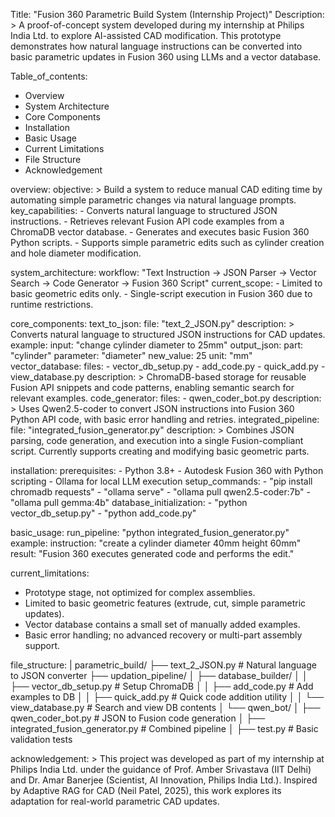 Title: "Fusion 360 Parametric Build System (Internship Project)"
Description: >
  A proof-of-concept system developed during my internship at Philips India Ltd.
  to explore AI-assisted CAD modification. This prototype demonstrates how
  natural language instructions can be converted into basic parametric updates
  in Fusion 360 using LLMs and a vector database.

Table_of_contents:
  - Overview
  - System Architecture
  - Core Components
  - Installation
  - Basic Usage
  - Current Limitations
  - File Structure
  - Acknowledgement

overview:
  objective: >
    Build a system to reduce manual CAD editing time by automating simple
    parametric changes via natural language prompts.
  key_capabilities:
    - Converts natural language to structured JSON instructions.
    - Retrieves relevant Fusion API code examples from a ChromaDB vector database.
    - Generates and executes basic Fusion 360 Python scripts.
    - Supports simple parametric edits such as cylinder creation and hole diameter modification.

system_architecture:
  workflow: "Text Instruction → JSON Parser → Vector Search → Code Generator → Fusion 360 Script"
  current_scope:
    - Limited to basic geometric edits only.
    - Single-script execution in Fusion 360 due to runtime restrictions.

core_components:
  text_to_json:
    file: "text_2_JSON.py"
    description: >
      Converts natural language to structured JSON instructions for CAD updates.
    example:
      input: "change cylinder diameter to 25mm"
      output_json:
        part: "cylinder"
        parameter: "diameter"
        new_value: 25
        unit: "mm"
  vector_database:
    files:
      - vector_db_setup.py
      - add_code.py
      - quick_add.py
      - view_database.py
    description: >
      ChromaDB-based storage for reusable Fusion API snippets and code patterns,
      enabling semantic search for relevant examples.
  code_generator:
    files:
      - qwen_coder_bot.py
    description: >
      Uses Qwen2.5-coder to convert JSON instructions into Fusion 360 Python API code,
      with basic error handling and retries.
  integrated_pipeline:
    file: "integrated_fusion_generator.py"
    description: >
      Combines JSON parsing, code generation, and execution into a single Fusion-compliant script.
      Currently supports creating and modifying basic geometric parts.

installation:
  prerequisites:
    - Python 3.8+
    - Autodesk Fusion 360 with Python scripting
    - Ollama for local LLM execution
  setup_commands:
    - "pip install chromadb requests"
    - "ollama serve"
    - "ollama pull qwen2.5-coder:7b"
    - "ollama pull gemma:4b"
  database_initialization:
    - "python vector_db_setup.py"
    - "python add_code.py"

basic_usage:
  run_pipeline: "python integrated_fusion_generator.py"
  example:
    instruction: "create a cylinder diameter 40mm height 60mm"
    result: "Fusion 360 executes generated code and performs the edit."

current_limitations:
  - Prototype stage, not optimized for complex assemblies.
  - Limited to basic geometric features (extrude, cut, simple parametric updates).
  - Vector database contains a small set of manually added examples.
  - Basic error handling; no advanced recovery or multi-part assembly support.

file_structure: |
  parametric_build/
  ├── text_2_JSON.py                  # Natural language to JSON converter
  ├── updation_pipeline/
  │   ├── database_builder/
  │   │   ├── vector_db_setup.py     # Setup ChromaDB
  │   │   ├── add_code.py            # Add examples to DB
  │   │   ├── quick_add.py           # Quick code addition utility
  │   │   └── view_database.py       # Search and view DB contents
  │   └── qwen_bot/
  │       ├── qwen_coder_bot.py      # JSON to Fusion code generation
  │       ├── integrated_fusion_generator.py  # Combined pipeline
  │       ├── test.py                # Basic validation tests

acknowledgement: >
  This project was developed as part of my internship at Philips India Ltd.
  under the guidance of Prof. Amber Srivastava (IIT Delhi) and Dr. Amar Banerjee
  (Scientist, AI Innovation, Philips India Ltd.). Inspired by Adaptive RAG for CAD
  (Neil Patel, 2025), this work explores its adaptation for real-world parametric CAD updates.
